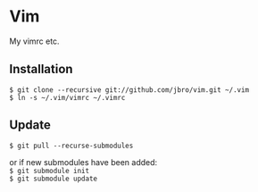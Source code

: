 Vim
===
My vimrc etc.

Installation
------------
`$ git clone --recursive git://github.com/jbro/vim.git ~/.vim`  
`$ ln -s ~/.vim/vimrc ~/.vimrc`

Update
------
`$ git pull --recurse-submodules`

or if new submodules have been added:  
`$ git submodule init`  
`$ git submodule update`
